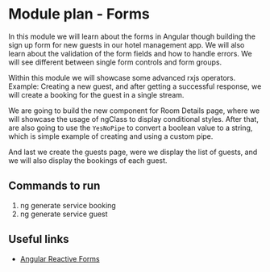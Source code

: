 # Module plan - Forms

In this module we will learn about the forms in Angular though building the sign up form for new guests in our hotel management app. We will also learn about the validation of the form fields and how to handle errors. We will see different between single form controls and form groups.

Within this module we will showcase some advanced rxjs operators. Example: Creating a new guest, and after getting a successful response, we will create a booking for the guest in a single stream.

We are going to build the new component for Room Details page, where we will showcase the usage of ngClass to display conditional styles. After that, are also going to use the `YesNoPipe` to convert a boolean value to a string, which is simple example of creating and using a custom pipe.

And last we create the guests page, were we display the list of guests, and we will also display the bookings of each guest.

## Commands to run

1. ng generate service booking
2. ng generate service guest

## Useful links

- [Angular Reactive Forms](https://angular.io/guide/reactive-forms)

